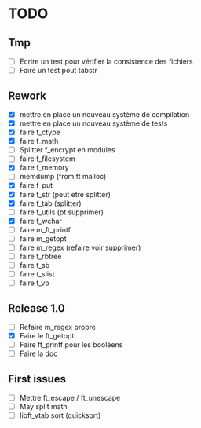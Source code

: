 # TODO

## Tmp

 - [ ] Ecrire un test pour vérifier la consistence des fichiers
 - [ ] Faire un test pout tabstr

## Rework

 - [x] mettre en place un nouveau système de compilation
 - [x] mettre en place un nouveau système de tests
 - [x] faire f_ctype
 - [x] faire f_math
 - [ ] Splitter f_encrypt en modules
 - [ ] faire f_filesystem
 - [x] faire f_memory
 - [ ] memdump (from ft malloc)
 - [x] faire f_put
 - [x] faire f_str (peut etre splitter)
 - [x] faire f_tab (splitter)
 - [ ] faire f_utils (pt supprimer)
 - [x] faire f_wchar
 - [ ] faire m_ft_printf
 - [ ] faire m_getopt
 - [ ] faire m_regex (refaire voir supprimer)
 - [ ] faire t_rbtree
 - [ ] faire t_sb
 - [ ] faire t_slist
 - [ ] faire t_vb

## Release 1.0

 - [ ] Refaire m_regex propre
 - [x] Faire le ft\_getopt
 - [ ] Faire ft_printf pour les booléens
 - [ ] Faire la doc

## First issues

 - [ ] Mettre ft_escape / ft_unescape
 - [ ] May split math
 - [ ] libft_vtab sort (quicksort)
